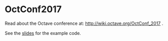 # OctConf2017

Read about the Octave conference at: http://wiki.octave.org/OctConf_2017 .

See the
[slides](https://rawgit.com/siko1056/Octconf2017/master/octconf2017-publish-ohlhus-slides.pdf)
for the example code.
